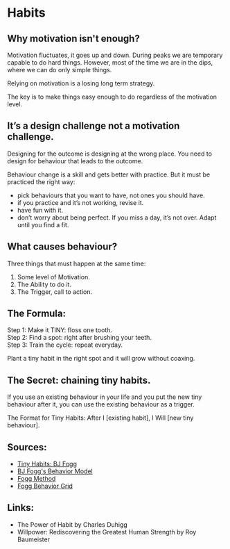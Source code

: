 # Habits

## Why motivation isn't enough?

Motivation fluctuates, it goes up and down. During peaks we are temporary capable to do hard things. However, most of the time we are in the dips, where we can do only simple things.

Relying on motivation is a losing long term strategy. 

The key is to make things easy enough to do regardless of the motivation level.

## It’s a design challenge not a motivation challenge.

Designing for the outcome is designing at the wrong place. You need to design for behaviour that leads to the outcome.  
  
Behaviour change is a skill and gets better with practice. But it must be practiced the right way:  
- pick behaviours that you want to have, not ones you should have.  
- if you practice and it’s not working, revise it.  
- have fun with it.  
- don’t worry about being perfect. If you miss a day, it’s not over. Adapt until you find a fit.

## What causes behaviour?

Three things that must happen at the same time:  
1. Some level of Motivation.  
2. The Ability to do it.  
3. The Trigger, call to action.

## The Formula:

Step 1: Make it TINY: floss one tooth.  
Step 2: Find a spot:  right after brushing your teeth.  
Step 3: Train the cycle: repeat everyday.  
  
Plant a tiny habit in the right spot and it will grow without coaxing.

## The Secret: chaining tiny habits. 

If you use an existing behaviour in your life and you put the new tiny behaviour after it, you can use the existing behaviour as a trigger.  
  
The Format for Tiny Habits: After I \[existing habit\], I Will \[new tiny behaviour\].

## Sources:

* [Tiny Habits: BJ Fogg](https://www.tinyhabits.com/)
* [BJ Fogg's Behavior Model](https://www.behaviormodel.org/)
* [Fogg Method](http://www.foggmethod.com/)
* [Fogg Behavior Grid](https://www.behaviorgrid.org/)

## Links:

* The Power of Habit by Charles Duhigg
* Willpower: Rediscovering the Greatest Human Strength by Roy Baumeister



